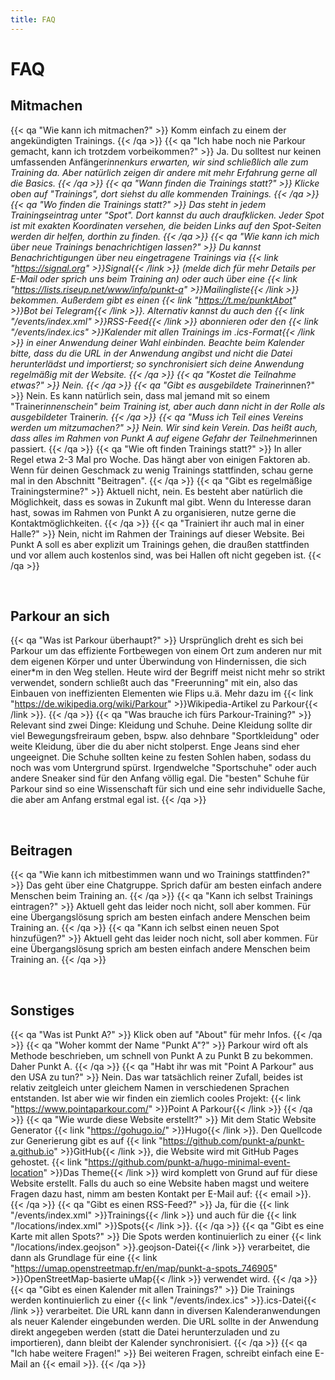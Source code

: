 ```yaml
---
title: FAQ
---
```

# FAQ

## Mitmachen
{{< qa "Wie kann ich mitmachen?"  >}}
Komm einfach zu einem der angekündigten Trainings.
{{< /qa  >}}
{{< qa "Ich habe noch nie Parkour gemacht, kann ich trotzdem vorbeikommen?"  >}}
Ja. Du solltest nur keinen umfassenden Anfänger*innenkurs erwarten, wir sind schließlich alle zum Training da. Aber natürlich zeigen dir andere mit mehr Erfahrung gerne all die Basics.
{{< /qa  >}}
{{< qa "Wann finden die Trainings statt?"  >}}
Klicke oben auf "Trainings", dort siehst du alle kommenden Trainings.
{{< /qa  >}}
{{< qa "Wo finden die Trainings statt?"  >}}
Das steht in jedem Trainingseintrag unter "Spot". Dort kannst du auch draufklicken. Jeder Spot ist mit exakten Koordinaten versehen, die beiden Links auf den Spot-Seiten werden dir helfen, dorthin zu finden.
{{< /qa  >}}
{{< qa "Wie kann ich mich über neue Trainings benachrichtigen lassen?"  >}}
Du kannst Benachrichtigungen über neu eingetragene Trainings via {{< link "https://signal.org" >}}Signal{{< /link >}} (melde dich für mehr Details per E-Mail oder sprich uns beim Training an) oder auch über eine {{< link "https://lists.riseup.net/www/info/punkt-a" >}}Mailingliste{{< /link >}} bekommen. Außerdem gibt es einen {{< link "https://t.me/punktAbot" >}}Bot bei Telegram{{< /link >}}. Alternativ kannst du auch den {{< link "/events/index.xml" >}}RSS-Feed{{< /link >}} abonnieren  oder den {{< link "/events/index.ics" >}}Kalender mit allen Trainings im .ics-Format{{< /link >}} in einer Anwendung deiner Wahl einbinden. Beachte beim Kalender bitte, dass du die URL in der Anwendung angibst und nicht die Datei herunterlädst und importierst; so synchronisiert sich deine Anwendung regelmäßig mit der Website.
{{< /qa  >}}
{{< qa "Kostet die Teilnahme etwas?"  >}}
Nein.
{{< /qa  >}}
{{< qa "Gibt es ausgebildete Trainer*innen?"  >}}
Nein. Es kann natürlich sein, dass mal jemand mit so einem "Trainer*innenschein" beim Training ist, aber auch dann nicht in der Rolle als ausgebildete*r Trainer*in.
{{< /qa  >}}
{{< qa "Muss ich Teil eines Vereins werden um mitzumachen?"  >}}
Nein. Wir sind kein Verein. Das heißt auch, dass alles im Rahmen von Punkt A auf eigene Gefahr der Teilnehmer*innen passiert.
{{< /qa  >}}
{{< qa "Wie oft finden Trainings statt?"  >}}
In aller Regel etwa 2-3 Mal pro Woche. Das hängt aber von einigen Faktoren ab. Wenn für deinen Geschmack zu wenig Trainings stattfinden, schau gerne mal in den Abschnitt "Beitragen". 
{{< /qa  >}}
{{< qa "Gibt es regelmäßige Trainingstermine?"  >}}
Aktuell nicht, nein. Es besteht aber natürlich die Möglichkeit, dass es sowas in Zukunft mal gibt. Wenn du Interesse daran hast, sowas im Rahmen von Punkt A zu organisieren, nutze gerne die Kontaktmöglichkeiten.
{{< /qa  >}}
{{< qa "Trainiert ihr auch mal in einer Halle?"  >}}
Nein, nicht im Rahmen der Trainings auf dieser Website. Bei Punkt A soll es aber explizit um Trainings gehen, die draußen stattfinden und vor allem auch kostenlos sind, was bei Hallen oft nicht gegeben ist.
{{< /qa  >}}

&nbsp;
## Parkour an sich
{{< qa "Was ist Parkour überhaupt?"  >}}
Ursprünglich dreht es sich bei Parkour um das effiziente Fortbewegen von einem Ort zum anderen nur mit dem eigenen Körper und unter Überwindung von Hindernissen, die sich einer*m in den Weg stellen. Heute wird der Begriff meist nicht mehr so strikt verwendet, sondern schließt auch das "Freerunning" mit ein, also das Einbauen von ineffizienten Elementen wie Flips u.ä. Mehr dazu im {{< link "https://de.wikipedia.org/wiki/Parkour" >}}Wikipedia-Artikel zu Parkour{{< /link >}}.
{{< /qa  >}}
{{< qa "Was brauche ich fürs Parkour-Training?"  >}}
Relevant sind zwei Dinge: Kleidung und Schuhe. Deine Kleidung sollte dir viel Bewegungsfreiraum geben, bspw. also dehnbare "Sportkleidung" oder weite Kleidung, über die du aber nicht stolperst. Enge Jeans sind eher ungeeignet. Die Schuhe sollten keine zu festen Sohlen haben, sodass du noch was vom Untergrund spürst. Irgendwelche "Sportschuhe" oder auch andere Sneaker sind für den Anfang völlig egal. Die "besten" Schuhe für Parkour sind so eine Wissenschaft für sich und eine sehr individuelle Sache, die aber am Anfang erstmal egal ist.
{{< /qa  >}}

&nbsp;
## Beitragen
{{< qa "Wie kann ich mitbestimmen wann und wo Trainings stattfinden?"  >}}
Das geht über eine Chatgruppe. Sprich dafür am besten einfach andere Menschen beim Training an.
{{< /qa  >}}
{{< qa "Kann ich selbst Trainings eintragen?"  >}}
Aktuell geht das leider noch nicht, soll aber kommen. Für eine Übergangslösung sprich am besten einfach andere Menschen beim Training an.
{{< /qa  >}}
{{< qa "Kann ich selbst einen neuen Spot hinzufügen?"  >}}
Aktuell geht das leider noch nicht, soll aber kommen. Für eine Übergangslösung sprich am besten einfach andere Menschen beim Training an.
{{< /qa  >}}

&nbsp;
## Sonstiges
{{< qa "Was ist Punkt A?"  >}}
Klick oben auf "About" für mehr Infos.
{{< /qa  >}}
{{< qa "Woher kommt der Name \"Punkt A\"?"  >}}
Parkour wird oft als Methode beschrieben, um schnell von Punkt A zu Punkt B zu bekommen. Daher Punkt A.
{{< /qa  >}}
{{< qa "Habt ihr was mit \"Point A Parkour\" aus den USA zu tun?"  >}}
Nein. Das war tatsächlich reiner Zufall, beides ist relativ zeitgleich unter gleichem Namen in verschiedenen Sprachen entstanden. Ist aber wie wir finden ein ziemlich cooles Projekt: {{< link "https://www.pointaparkour.com/" >}}Point A Parkour{{< /link >}} 
{{< /qa  >}}
{{< qa "Wie wurde diese Website erstellt?"  >}}
Mit dem Static Website Generator {{< link "https://gohugo.io/" >}}Hugo{{< /link >}}. Den Quellcode zur Generierung gibt es auf {{< link "https://github.com/punkt-a/punkt-a.github.io" >}}GitHub{{< /link >}}, die Website wird mit GitHub Pages gehostet. {{< link "https://github.com/punkt-a/hugo-minimal-event-location" >}}Das Theme{{< /link >}} wird komplett von Grund auf für diese Website erstellt. Falls du auch so eine Website haben magst und weitere Fragen dazu hast, nimm am besten Kontakt per E-Mail auf: {{< email  >}}.
{{< /qa  >}}
{{< qa "Gibt es einen RSS-Feed?"  >}}
Ja, für die {{< link "/events/index.xml" >}}Trainings{{< /link >}} und auch für die {{< link "/locations/index.xml" >}}Spots{{< /link >}}.
{{< /qa  >}}
{{< qa "Gibt es eine Karte mit allen Spots?"  >}}
Die Spots werden kontinuierlich zu einer {{< link "/locations/index.geojson" >}}.geojson-Datei{{< /link >}} verarbeitet, die dann als Grundlage für eine {{< link "https://umap.openstreetmap.fr/en/map/punkt-a-spots_746905" >}}OpenStreetMap-basierte uMap{{< /link >}} verwendet wird.
{{< /qa  >}}
{{< qa "Gibt es einen Kalender mit allen Trainings?"  >}}
Die Trainings werden kontinuierlich zu einer {{< link "/events/index.ics" >}}.ics-Datei{{< /link >}} verarbeitet. Die URL kann dann in diversen Kalenderanwendungen als neuer Kalender eingebunden werden. Die URL sollte in der Anwendung direkt angegeben werden (statt die Datei herunterzuladen und zu importieren), dann bleibt der Kalender synchronisiert.
{{< /qa  >}}
{{< qa "Ich habe weitere Fragen!"  >}}
Bei weiteren Fragen, schreibt einfach eine E-Mail an {{< email  >}}.
{{< /qa  >}}
